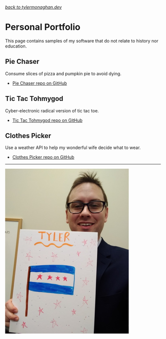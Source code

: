 *[back to tylermonaghan.dev](index.md)*

# Personal Portfolio
This page contains samples of my software that do not relate to history nor education.
## Pie Chaser
Consume slices of pizza and pumpkin pie to avoid dying.
- [Pie Chaser repo on GitHub](https://github.com/tymonaghan/pie-chaser)

## Tic Tac Tohmygod
Cyber-electronic radical version of tic tac toe.
- [Tic Tac Tohmygod repo on GitHub](https://github.com/tymonaghan/tic-tac-tohmygod)

## Clothes Picker
Use a weather API to help my wonderful wife decide what to wear.
- [Clothes Picker repo on GitHub](https://github.com/tymonaghan/clothes-picker)
------
![Tyler looking over the top of a foamboard drawing of the Chicago flag with the word "TYLER" on top in orange marker](img/chiflagpic-400w.jpg)
